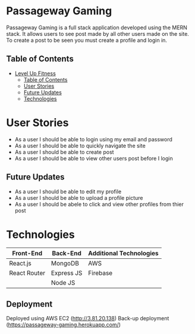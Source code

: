 # Passageway Gaming
Passageway Gaming is a full stack application developed using the MERN stack. It allows users to see post made by all other users made on the site. To create a post to be seen you must create a profile and login in. 

## Table of Contents
- [Level Up Fitness](#level-up-fitness)
  - [Table of Contents](#table-of-contents)
  - [User Stories](#user-stories)
  - [Future Updates](#future-updates)
  - [Technologies](#technologies)

# User Stories
- As a user I should be able to login using my email and password
- As a user I should be able to quickly navigate the site
- As a user I should be able to create post
- As a user I should be able to view other users post before I login

## Future Updates
- As a user I should be able to edit my profile
- As a user I should be able to upload a profile picture
- As a user I should be abele to click and view other profiles from thier post

# Technologies
| Front-End  | Back-End |  Additional Technologies  |
| ------------- | ------------- | -------------     |
|       React.js        |        MongoDB       |           AWS        |
|        React Router       |        Express JS       |        Firebase           |
|               |      Node JS         |                   |


## Deployment
Deployed using AWS EC2 (http://3.81.20.138)
Back-up deployment (https://passageway-gaming.herokuapp.com/)